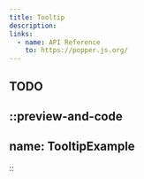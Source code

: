 ```yaml
---
title: Tooltip
description:
links:
  - name: API Reference
    to: https://popper.js.org/
---
```


## TODO

::preview-and-code
---
name: TooltipExample
---
::
